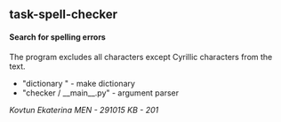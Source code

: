 ## task-spell-checker
#### Search for spelling errors
The program excludes all characters except Cyrillic characters from the text.


* "dictionary " - make dictionary
* "checker / \_\_main__.py" - argument parser

*Kovtun Ekaterina MEN - 291015 KB - 201*

